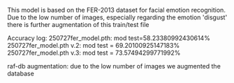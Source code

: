 This model is based on the FER-2013 dataset for facial emotion recognition. 
Due to the low number of images, especially regarding the emotion 'disgust' there is further augmentation of this train/test file

Accuracy log:
    250727fer_model.pth: mod test=58.23380992430614% 
    250727fer_model.pth v.2: mod test = 69.20100925147183%
    250727fer_model.pth v.3: mod test = 73.57494299771992%


raf-db augmentation:
    due to the low number of images we augmented the database 